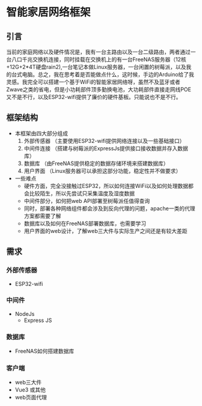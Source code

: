 # 智能家居网络框架



## 引言

当前的家庭网络以及硬件情况是，我有一台主路由以及一台二级路由，两者通过一台八口千兆交换机连接，同时挂载在交换机上的有一台FreeNAS服务器（12核+12G+2*4T硬盘rain2),一台笔记本做Linux服务器，一台闲置的树莓派，以及我的台式电脑。总之，我在思考着是否能做点什么，这时候，手边的Arduino给了我灵感。我完全可以搭建一个基于WiFi的智能家居网络呀，虽然不及蓝牙或者Zwave之类的省电，但是小功耗部件顶多勤换电池，大功耗部件直接走网线POE又不是不行，以及ESP32-wifi提供了廉价的硬件基板。只能说也不是不行。



## 框架结构

- 本框架由四大部分组成
  1. 外部传感器 （主要使用ESP32-wifi提供网络连接以及一些基础接口）
  2. 中间件连接 （搭建与树莓派的ExpressJs提供接口接收数据并存入数据库）
  3. 数据库 （由FreeNAS提供稳定的数据存储环境来搭建数据库）
  4. 用户界面 （Linux服务器可以承担这部分功能，稳定性并不做要求）
- 一些难点
  - 硬件方面，完全没接触过ESP32，所以如何连接WiFi以及如何处理数据都会比较陌生，所以先尝试只采集温度及湿度数据
  - 中间件部分，如何把web API部署至树莓派任值得查询
  - 同时，部署各种网络组件都会涉及到反向代理的问题，apache一类的代理方案都需要了解
  - 数据库以及如何在FreeNAS部署数据库，也需要学习
  - 用户界面的web设计，了解web三大件与实际生产之间还是有较大差距



## 需求

### 外部传感器

- ESP32-wifi



### 中间件

- NodeJs
  - Express JS




### 数据库

- FreeNAS如何搭建数据库



### 客户端

- web三大件
- Vue3 或其他
- web页面代理



